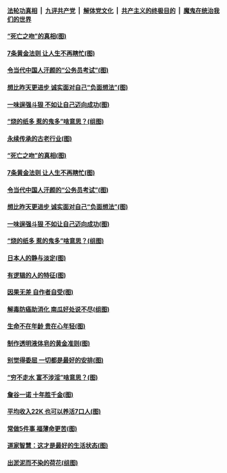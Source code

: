 ####  [法轮功真相](../../../../basic/blob/master/README.md?t=07040602) &nbsp;|&nbsp; [九评共产党](../../../../9ping.md/blob/master/README.md?t=07040602) &nbsp;|&nbsp; [解体党文化](../../../../jtdwh.md/blob/master/README.md?t=07040602)  &nbsp;|&nbsp; [共产主义的终极目的](../../../../gczydzjmd.md/blob/master/README.md?t=07040602) &nbsp;|&nbsp; [魔鬼在统治我们的世界](../../../../mgztzwmdsj.md/blob/master/README.md?t=07040602) 

#### [“死亡之吻”的真相(图)](../pages/p8/938205.md?t=07040602) 

#### [7条黄金法则 让人生不再瞎忙(图)](../pages/p8/938472.md?t=07040602) 

#### [令当代中国人汗颜的“公务员考试”(图)](../pages/p8/938246.md?t=07040602) 

#### [想比昨天更进步 诚实面对自己“负面想法”(图)](../pages/p8/938419.md?t=07040602) 

#### [一味逞强斗狠 不如让自己迈向成功(图)](../pages/p8/937701.md?t=07040602) 

#### [“烧的纸多 惹的鬼多”啥意思？(组图)](../pages/p8/938393.md?t=07040602) 

#### [永续传承的古老行业(图)](../pages/p8/938548.md?t=07040602) 

#### [“死亡之吻”的真相(图)](../pages/p8/938205.md?t=07040602) 

#### [7条黄金法则 让人生不再瞎忙(图)](../pages/p8/938472.md?t=07040602) 

#### [令当代中国人汗颜的“公务员考试”(图)](../pages/p8/938246.md?t=07040602) 

#### [想比昨天更进步 诚实面对自己“负面想法”(图)](../pages/p8/938419.md?t=07040602) 

#### [一味逞强斗狠 不如让自己迈向成功(图)](../pages/p8/937701.md?t=07040602) 

#### [“烧的纸多 惹的鬼多”啥意思？(组图)](../pages/p8/938393.md?t=07040602) 

#### [日本人的静与淡定(图)](../pages/p8/936769.md?t=07040602) 

#### [有逻辑的人的特征(图)](../pages/p8/938239.md?t=07040602) 

#### [因果无差 自作者自受(图)](../pages/p8/938272.md?t=07040602) 

#### [解毒防癌助消化 南瓜好处说不尽(组图)](../pages/p8/937975.md?t=07040602) 

#### [生命不在年龄 贵在心年轻(图)](../pages/p8/937698.md?t=07040602) 

#### [制作透明液体皂的黄金准则(图)](../pages/p8/938207.md?t=07040602) 

#### [别觉得委屈 一切都是最好的安排(图)](../pages/p8/921940.md?t=07040602) 

#### [“穷不走水 富不涉淫”啥意思？(图)](../pages/p8/938176.md?t=07040602) 

#### [詹谷一诺 十年胜千金(图)](../pages/p8/937705.md?t=07040602) 

#### [平均收入22K 也可以养活7口人(图)](../pages/p8/938104.md?t=07040602) 

#### [常做5件事 福薄命更苦(图)](../pages/p8/937990.md?t=07040602) 

#### [道家智慧：这才是最好的生活状态(图)](../pages/p8/900827.md?t=07040602) 

#### [出淤泥而不染的荷花(组图)](../pages/p8/937863.md?t=07040602) 

